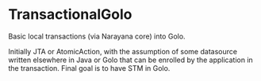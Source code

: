 TransactionalGolo
=================

Basic local transactions (via Narayana core) into Golo.

Initially JTA or AtomicAction, with the assumption of some datasource written elsewhere in Java or Golo that can be enrolled by the application in the transaction. Final goal is to have STM in Golo.
